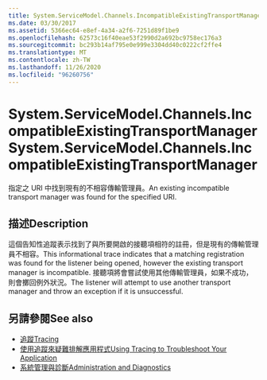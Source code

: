 ```yaml
---
title: System.ServiceModel.Channels.IncompatibleExistingTransportManager
ms.date: 03/30/2017
ms.assetid: 5366ec64-e8ef-4a34-a2f6-7251d89f1be9
ms.openlocfilehash: 62573c16f40eae53f2990d2a692bc9758ec176a3
ms.sourcegitcommit: bc293b14af795e0e999e3304dd40c0222cf2ffe4
ms.translationtype: MT
ms.contentlocale: zh-TW
ms.lasthandoff: 11/26/2020
ms.locfileid: "96260756"
---
```

# <a name="systemservicemodelchannelsincompatibleexistingtransportmanager"></a><span data-ttu-id="f2622-102">System.ServiceModel.Channels.IncompatibleExistingTransportManager</span><span class="sxs-lookup"><span data-stu-id="f2622-102">System.ServiceModel.Channels.IncompatibleExistingTransportManager</span></span>

<span data-ttu-id="f2622-103">指定之 URI 中找到現有的不相容傳輸管理員。</span><span class="sxs-lookup"><span data-stu-id="f2622-103">An existing incompatible transport manager was found for the specified URI.</span></span>  
  
## <a name="description"></a><span data-ttu-id="f2622-104">描述</span><span class="sxs-lookup"><span data-stu-id="f2622-104">Description</span></span>  

 <span data-ttu-id="f2622-105">這個告知性追蹤表示找到了與所要開啟的接聽項相符的註冊，但是現有的傳輸管理員不相容。</span><span class="sxs-lookup"><span data-stu-id="f2622-105">This informational trace indicates that a matching registration was found for the listener being opened, however the existing transport manager is incompatible.</span></span> <span data-ttu-id="f2622-106">接聽項將會嘗試使用其他傳輸管理員，如果不成功，則會擲回例外狀況。</span><span class="sxs-lookup"><span data-stu-id="f2622-106">The listener will attempt to use another transport manager and throw an exception if it is unsuccessful.</span></span>  
  
## <a name="see-also"></a><span data-ttu-id="f2622-107">另請參閱</span><span class="sxs-lookup"><span data-stu-id="f2622-107">See also</span></span>

- [<span data-ttu-id="f2622-108">追蹤</span><span class="sxs-lookup"><span data-stu-id="f2622-108">Tracing</span></span>](index.md)
- [<span data-ttu-id="f2622-109">使用追蹤來疑難排解應用程式</span><span class="sxs-lookup"><span data-stu-id="f2622-109">Using Tracing to Troubleshoot Your Application</span></span>](using-tracing-to-troubleshoot-your-application.md)
- [<span data-ttu-id="f2622-110">系統管理與診斷</span><span class="sxs-lookup"><span data-stu-id="f2622-110">Administration and Diagnostics</span></span>](../index.md)

